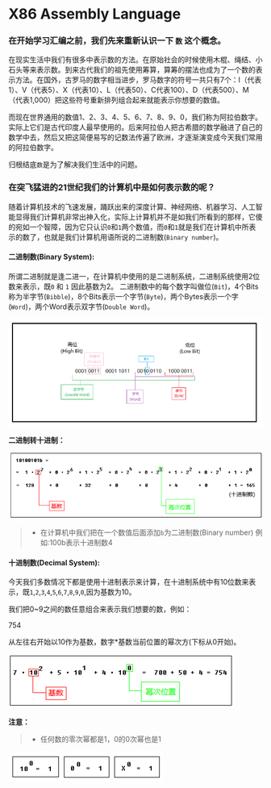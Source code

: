 # X86 Assembly Language

### 在开始学习汇编之前，我们先来重新认识一下 `数` 这个概念。

在现实生活中我们有很多中表示数的方法。在原始社会的时候使用木棍、绳结、小石头等来表示数。到来古代我们的祖先使用筹算，算筹的摆法也成为了一个数的表示方法。在国外，古罗马的数字相当进步，罗马数字的符号一共只有7个：I（代表1）、V（代表5）、X（代表10）、L（代表50）、C代表100）、D（代表500）、M（代表1,000）把这些符号重新排列组合起来就能表示你想要的数值。

而现在世界通用的数值1、2、3、4、5、6、7、8、9、0，我们称为阿拉伯数字。实际上它们是古代印度人最早使用的。后来阿拉伯人把古希腊的数学融进了自己的数学中去，然后又把这简便易写的记数法传遍了欧洲，才逐渐演变成今天我们常用的阿拉伯数字。

 归根结底`数`是为了解决我们生活中的问题。

### 在突飞猛进的21世纪我们的计算机中是如何表示数的呢？

随着计算机技术的飞速发展，踊跃出来的深度计算、神经网络、机器学习、人工智能显得我们计算机非常出神入化，实际上计算机并不是如我们所看到的那样，它傻的宛如一个智障，因为它只认识`0`和`1`两个数值，而`0`和`1`就是我们在计算机中所表示的数了，也就是我们计算机用语所说的二进制数(`Binary number`)。

#### 二进制数(Binary System):
所谓二进制就是逢二进一，在计算机中使用的是二进制系统，二进制系统使用2位数来表示，既`0` 和 `1` 因此基数为2。
二进制数中的每个数字叫做位(`Bit`)，4个Bits称为半字节(`Bibble`)，8个Bits表示一个字节(`Byte`)，两个Bytes表示一个字(`Word`)，两个Word表示双字节(`Double Word`)。

![二进制](/Images/binary.png)

**二进制转十进制：**

![二进制转十进制](/Images/binary2decimal.png)

> * 在计算机中我们把在一个数值后面添加`b`为二进制数(Binary number)
    例如:100b表示十进制数4

#### 十进制数(Decimal System):

今天我们多数情况下都是使用十进制表示来计算，在十进制系统中有10位数来表示，既`1`,`2`,`3`,`4`,`5`,`6`,`7`,`8`,`9`,`0`,因为基数为10。

我们把0~9之间的数任意组合来表示我们想要的数，例如：

754

从左往右开始以10作为基数，数字*基数当前位置的幂次方(下标从0开始)。

![十进制](/Images/decimal.png)

**注意：**
> * 任何数的零次幂都是1，0的0次幂也是1

![0次幂](/Images/power_zero.png)
